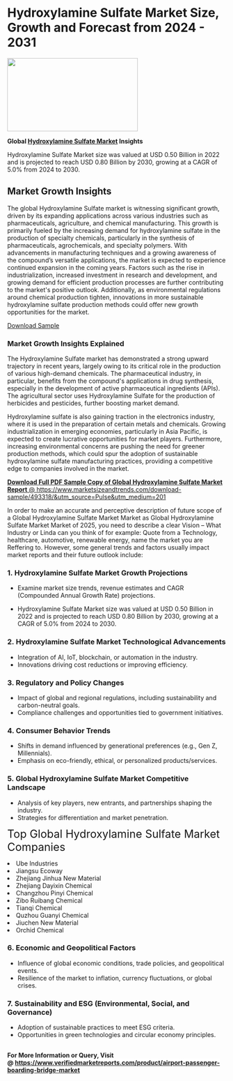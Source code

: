 <H1>Hydroxylamine Sulfate Market Size, Growth and Forecast from 2024 - 2031</H1><img class="aligncenter size-medium wp-image-584254" src="https://thirdeyenews.in/wp-content/uploads/2024/09/Global-Market-Research-300x168.jpeg" alt="" width="300" height="168" /><p><strong>Global&nbsp;<a href="https://www.marketsizeandtrends.com/download-sample/493318/&amp;utm_source=Pulse&amp;utm_medium=201">Hydroxylamine Sulfate Market</a> Insights</strong></p><p>Hydroxylamine Sulfate Market size was valued at USD 0.50 Billion in 2022 and is projected to reach USD 0.80 Billion by 2030, growing at a CAGR of 5.0% from 2024 to 2030.</p><p><h2>Market Growth Insights</h2> <p>The global Hydroxylamine Sulfate market is witnessing significant growth, driven by its expanding applications across various industries such as pharmaceuticals, agriculture, and chemical manufacturing. This growth is primarily fueled by the increasing demand for hydroxylamine sulfate in the production of specialty chemicals, particularly in the synthesis of pharmaceuticals, agrochemicals, and specialty polymers. With advancements in manufacturing techniques and a growing awareness of the compound’s versatile applications, the market is expected to experience continued expansion in the coming years. Factors such as the rise in industrialization, increased investment in research and development, and growing demand for efficient production processes are further contributing to the market's positive outlook. Additionally, as environmental regulations around chemical production tighten, innovations in more sustainable hydroxylamine sulfate production methods could offer new growth opportunities for the market.</p> <p><a href="#">Download Sample</a></p> <h3>Market Growth Insights Explained</h3> <p>The Hydroxylamine Sulfate market has demonstrated a strong upward trajectory in recent years, largely owing to its critical role in the production of various high-demand chemicals. The pharmaceutical industry, in particular, benefits from the compound's applications in drug synthesis, especially in the development of active pharmaceutical ingredients (APIs). The agricultural sector uses Hydroxylamine Sulfate for the production of herbicides and pesticides, further boosting market demand.</p> <p>Hydroxylamine sulfate is also gaining traction in the electronics industry, where it is used in the preparation of certain metals and chemicals. Growing industrialization in emerging economies, particularly in Asia Pacific, is expected to create lucrative opportunities for market players. Furthermore, increasing environmental concerns are pushing the need for greener production methods, which could spur the adoption of sustainable hydroxylamine sulfate manufacturing practices, providing a competitive edge to companies involved in the market.</p> <p><a href="#"></p><p><span class=""><strong>Download Full PDF Sample Copy of Global Hydroxylamine Sulfate Market Report</strong> @ <a href="https://www.marketsizeandtrends.com/download-sample/493318/&amp;utm_source=Pulse&amp;utm_medium=201" target="_blank">https://www.marketsizeandtrends.com/download-sample/493318/&amp;utm_source=Pulse&amp;utm_medium=201</a></span></p><p>In order to make an accurate and perceptive description of future scope of a Global&nbsp;Hydroxylamine Sulfate Market Market as Global&nbsp;Hydroxylamine Sulfate Market Market of 2025, you need to describe a clear Vision &ndash; What Industry or Linda can you think of for example: Quote from a Technology, healthcare, automotive, renewable energy, name the market you are Reffering to. However, some general trends and factors usually impact market reports and their future outlook include:</p><h3>1.&nbsp;<strong>Hydroxylamine Sulfate Market Growth Projections</strong></h3><ul><li>Examine market size trends, revenue estimates and CAGR (Compounded Annual Growth Rate) projections.</li><li><p>Hydroxylamine Sulfate Market size was valued at USD 0.50 Billion in 2022 and is projected to reach USD 0.80 Billion by 2030, growing at a CAGR of 5.0% from 2024 to 2030.</p></li></ul><h3>2.&nbsp;<strong>Hydroxylamine Sulfate Market Technological Advancements</strong></h3><ul><li>Integration of AI, IoT, blockchain, or automation in the industry.</li><li>Innovations driving cost reductions or improving efficiency.</li></ul><h3>3.&nbsp;<strong>Regulatory and Policy Changes</strong></h3><ul><li>Impact of global and regional regulations, including sustainability and carbon-neutral goals.</li><li>Compliance challenges and opportunities tied to government initiatives.</li></ul><h3>4.&nbsp;<strong>Consumer Behavior Trends</strong></h3><ul><li>Shifts in demand influenced by generational preferences (e.g., Gen Z, Millennials).</li><li>Emphasis on eco-friendly, ethical, or personalized products/services.</li></ul><h3>5.&nbsp;<strong>Global Hydroxylamine Sulfate Market Competitive Landscape</strong></h3><ul><li>Analysis of key players, new entrants, and partnerships shaping the industry.</li><li>Strategies for differentiation and market penetration.</li></ul><p data-pm-slice="1 1 []"><span style="color: inherit; font-family: inherit; font-size: 25px;">Top Global Hydroxylamine Sulfate Market Companies</span></p><div class="" data-test-id=""><p><li>Ube Industries</li><li> Jiangsu Ecoway</li><li> Zhejiang Jinhua New Material</li><li> Zhejiang Dayixin Chemical</li><li> Changzhou Pinyi Chemical</li><li> Zibo Ruibang Chemical</li><li> Tianqi Chemical</li><li> Quzhou Guanyi Chemical</li><li> Jiuchen New Material</li><li> Orchid Chemical</li></p></div><h3>6.&nbsp;<strong>Economic and Geopolitical Factors</strong></h3><ul><li>Influence of global economic conditions, trade policies, and geopolitical events.</li><li>Resilience of the market to inflation, currency fluctuations, or global crises.</li></ul><h3>7.&nbsp;<strong>Sustainability and ESG (Environmental, Social, and Governance)</strong></h3><ul><li>Adoption of sustainable practices to meet ESG criteria.</li><li>Opportunities in green technologies and circular economy principles.</li></ul><h2><strong style="font-size: 14px;">For More Information or Query, Visit @&nbsp;</strong><a style="background-color: #ffffff; font-size: 14px;" href="https://www.marketsizeandtrends.com/report/hydroxylamine-sulfate-market/" target="_blank">https://www.verifiedmarketreports.com/product/airport-passenger-boarding-bridge-market</a></h2>
